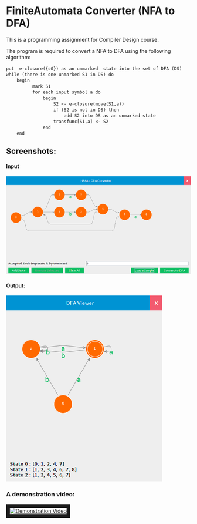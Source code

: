# FiniteAutomata Converter (NFA to DFA)
This is a programming assignment for Compiler Design course.

The program is required to convert a NFA to DFA using the following algorithm:
```
put  e-closure({s0}) as an unmarked  state into the set of DFA (DS)
while (there is one unmarked S1 in DS) do 
	begin
		  mark S1
		  for each input symbol a do 
		      begin
		          S2 <- e-closure(move(S1,a))
		          if (S2 is not in DS) then
			          add S2 into DS as an unmarked state
		          transfunc[S1,a] <- S2
		      end
	end
```

## Screenshots:
#### Input
![alt text](https://github.com/mAlaliSy/FiniteAutomata/raw/master/screenshots/NFA(Input).png "Input")
#### Output:
![alt text](https://github.com/mAlaliSy/FiniteAutomata/blob/master/screenshots/DFA(Output).png "Output")

### A demonstration video:
<a href="http://www.youtube.com/watch?feature=player_embedded&v=MVones8LFrk
" target="_blank"><img src="http://img.youtube.com/vi/MVones8LFrk/0.jpg" 
alt="Demonstration Video" width="240" height="180" border="10" /></a>
